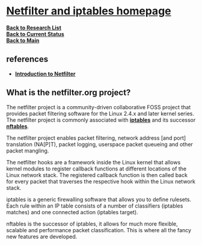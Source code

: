 # **[Netfilter and iptables homepage](http://www.netfilter.org/)**


**[Back to Research List](../../../../../research_list.md)**\
**[Back to Current Status](../../../../../../development/status/weekly/current_status.md)**\
**[Back to Main](../../../../../../README.md)**

## references

- **[Introduction to Netfilter](https://blogs.oracle.com/linux/post/introduction-to-netfilter)**

## What is the netfilter.org project?
The netfilter project is a community-driven collaborative FOSS project that provides packet filtering software for the Linux 2.4.x and later kernel series. The netfilter project is commonly associated with **[iptables](https://www.netfilter.org/projects/iptables/index.html)** and its successor **[nftables](https://www.netfilter.org/projects/nftables/index.html)**.

The netfilter project enables packet filtering, network address [and port] translation (NA[P]T), packet logging, userspace packet queueing and other packet mangling.

The netfilter hooks are a framework inside the Linux kernel that allows kernel modules to register callback functions at different locations of the Linux network stack. The registered callback function is then called back for every packet that traverses the respective hook within the Linux network stack.

iptables is a generic firewalling software that allows you to define rulesets. Each rule within an IP table consists of a number of classifiers (iptables matches) and one connected action (iptables target).

nftables is the successor of iptables, it allows for much more flexible, scalable and performance packet classification. This is where all the fancy new features are developed.

